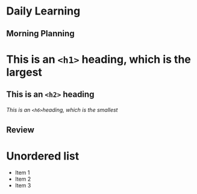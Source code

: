 # Daily Learning
## Morning Planning

# This is an `<h1>` heading, which is the largest

## This is an `<h2>` heading

###### This is an `<h6>`heading, which is the smallest

## Review

# Unordered list
- Item 1
- Item 2
- Item 3

